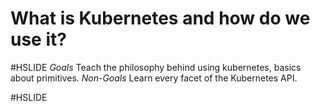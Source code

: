 # What is Kubernetes and how do we use it?

#HSLIDE
*Goals*
Teach the philosophy behind using kubernetes, basics about primitives.
*Non-Goals*
Learn every facet of the Kubernetes API.

#HSLIDE


